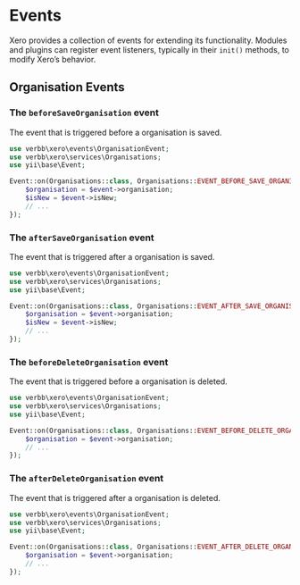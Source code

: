# Events
Xero provides a collection of events for extending its functionality. Modules and plugins can register event listeners, typically in their `init()` methods, to modify Xero’s behavior.

## Organisation Events

### The `beforeSaveOrganisation` event
The event that is triggered before a organisation is saved.

```php
use verbb\xero\events\OrganisationEvent;
use verbb\xero\services\Organisations;
use yii\base\Event;

Event::on(Organisations::class, Organisations::EVENT_BEFORE_SAVE_ORGANISATION, function(OrganisationEvent $event) {
    $organisation = $event->organisation;
    $isNew = $event->isNew;
    // ...
});
```

### The `afterSaveOrganisation` event
The event that is triggered after a organisation is saved.

```php
use verbb\xero\events\OrganisationEvent;
use verbb\xero\services\Organisations;
use yii\base\Event;

Event::on(Organisations::class, Organisations::EVENT_AFTER_SAVE_ORGANISATION, function(OrganisationEvent $event) {
    $organisation = $event->organisation;
    $isNew = $event->isNew;
    // ...
});
```

### The `beforeDeleteOrganisation` event
The event that is triggered before a organisation is deleted.

```php
use verbb\xero\events\OrganisationEvent;
use verbb\xero\services\Organisations;
use yii\base\Event;

Event::on(Organisations::class, Organisations::EVENT_BEFORE_DELETE_ORGANISATION, function(OrganisationEvent $event) {
    $organisation = $event->organisation;
    // ...
});
```

### The `afterDeleteOrganisation` event
The event that is triggered after a organisation is deleted.

```php
use verbb\xero\events\OrganisationEvent;
use verbb\xero\services\Organisations;
use yii\base\Event;

Event::on(Organisations::class, Organisations::EVENT_AFTER_DELETE_ORGANISATION, function(OrganisationEvent $event) {
    $organisation = $event->organisation;
    // ...
});
```

